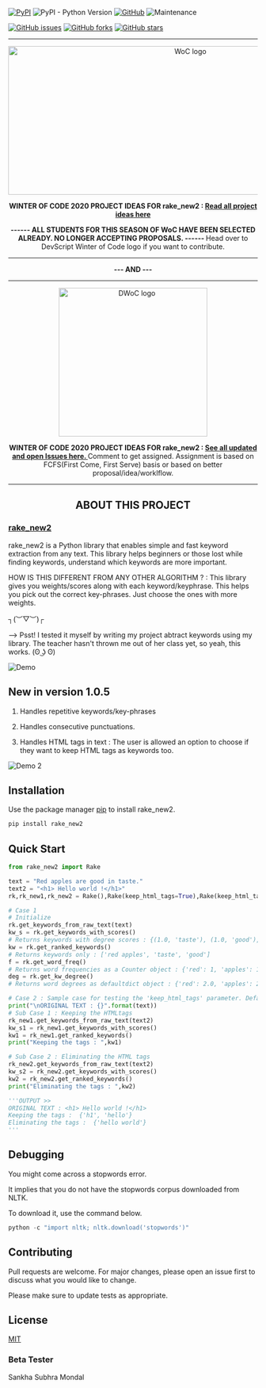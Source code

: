 [![PyPI](https://img.shields.io/pypi/v/rake_new2)](https://pypi.org/project/rake-new2/)
![PyPI - Python Version](https://img.shields.io/pypi/pyversions/rake_new2)
[![GitHub](https://img.shields.io/github/license/BALaka-18/rake_new2)](https://github.com/BALaka-18/rake_new2/blob/master/LICENSE.txt)
![Maintenance](https://img.shields.io/maintenance/yes/2020)

[![GitHub issues](https://img.shields.io/github/issues/BALaka-18/rake_new2)](https://github.com/BALaka-18/rake_new2/issues)
[![GitHub forks](https://img.shields.io/github/forks/BALaka-18/rake_new2?style=social)](https://github.com/BALaka-18/rake_new2/network/members)
[![GitHub stars](https://img.shields.io/github/stars/BALaka-18/rake_new2?style=social)](https://github.com/BALaka-18/rake_new2/stargazers)

________________________________________________________________________________________________________________________________________________________________________________

<p align="center">
       <img src="https://miro.medium.com/max/1282/1*M6NUbP09lwQpaTcywBzU7w.png" alt="WoC logo" width="720" height="300" />
</p>

<p align="center">
   <strong>WINTER OF CODE 2020 PROJECT IDEAS FOR rake_new2 : <a href = "https://github.com/dsc-iem/WoC-Project-Ideas#rake_new2">Read all project ideas here</a></strong>
</p>


<p align="center">
   <strong> ------ ALL STUDENTS FOR THIS SEASON OF WoC HAVE BEEN SELECTED ALREADY. NO LONGER ACCEPTING PROPOSALS. ------ </strong> Head over to DevScript Winter of Code logo if you want to contribute. 
</p>

________________________________________________________________________________________________________________________________________________________________________________

<p align="center">
   <strong> --- AND --- </strong>
</p>

________________________________________________________________________________________________________________________________________________________________________________

<p align="center">
       <img src="https://devscript.tech/woc/img/WOC-logo.png" alt="DWoC logo" width="300" height="300" />
</p>

<p align="center">
   <strong>WINTER OF CODE 2020 PROJECT IDEAS FOR rake_new2 : <a href = "https://github.com/BALaka-18/rake_new2/issues?q=is%3Aissue+is%3Aopen+label%3ADWOC">See all updated and open Issues here. </a></strong> Comment to get assigned. Assignment is based on FCFS(First Come, First Serve) basis or based on better proposal/idea/worklflow.
</p>

________________________________________________________________________________________________________________________________________________________________________________

<h2 align="center">
   <strong>ABOUT THIS PROJECT</strong>
</h2>

<h3 align="left">
       <strong><a href = "https://pypi.org/project/rake-new2/">rake_new2</a></strong>
</h3>

rake_new2 is a Python library that enables simple and fast keyword extraction
from any text. This library helps beginners or those lost while finding keywords, understand 
which keywords are more important.

HOW IS THIS DIFFERENT FROM ANY OTHER ALGORITHM ? : This library gives you weights/scores along with each keyword/keyphrase.
This helps you pick out the correct key-phrases. Just choose the ones with more weights.  

┐(︶▽︶)┌

--> Psst! I tested it myself by writing my project abtract keywords using my library. The teacher hasn't thrown me out of her class yet, so yeah, this works. (ʘ ͜ʖ ʘ) 

![Demo](https://user-images.githubusercontent.com/49288068/88929310-97fc2400-d297-11ea-811a-79d986cdfee4.png)

## New in version 1.0.5

1. Handles repetitive keywords/key-phrases

2. Handles consecutive punctuations.

3. Handles HTML tags in text : The user is allowed an option to choose if they
   want to keep HTML tags as keywords too.

![Demo 2](https://user-images.githubusercontent.com/49288068/89038453-00add400-d35e-11ea-8da5-62c53e1e3990.png)

## Installation

Use the package manager [pip](https://pip.pypa.io/en/stable/) to install
rake_new2.

```bash
pip install rake_new2
```

## Quick Start

```python
from rake_new2 import Rake

text = "Red apples are good in taste."
text2 = "<h1> Hello world !</h1>"
rk,rk_new1,rk_new2 = Rake(),Rake(keep_html_tags=True),Rake(keep_html_tags=False)

# Case 1
# Initialize
rk.get_keywords_from_raw_text(text)
kw_s = rk.get_keywords_with_scores()
# Returns keywords with degree scores : {(1.0, 'taste'), (1.0, 'good'), (4.0, 'red apples')}
kw = rk.get_ranked_keywords()
# Returns keywords only : ['red apples', 'taste', 'good']
f = rk.get_word_freq()
# Returns word frequencies as a Counter object : {'red': 1, 'apples': 1, 'good': 1, 'taste': 1}
deg = rk.get_kw_degree()
# Returns word degrees as defaultdict object : {'red': 2.0, 'apples': 2.0, 'good': 1.0, 'taste': 1.0}

# Case 2 : Sample case for testing the 'keep_html_tags' parameter. Default = False
print("\nORIGINAL TEXT : {}".format(text))
# Sub Case 1 : Keeping the HTMLtags
rk_new1.get_keywords_from_raw_text(text2)
kw_s1 = rk_new1.get_keywords_with_scores()
kw1 = rk_new1.get_ranked_keywords()
print("Keeping the tags : ",kw1)

# Sub Case 2 : Eliminating the HTML tags
rk_new2.get_keywords_from_raw_text(text2)
kw_s2 = rk_new2.get_keywords_with_scores()
kw2 = rk_new2.get_ranked_keywords()
print("Eliminating the tags : ",kw2)

'''OUTPUT >>
ORIGINAL TEXT : <h1> Hello world !</h1>
Keeping the tags :  {'h1', 'hello'}
Eliminating the tags :  {'hello world'}
'''
```

## Debugging

You might come across a stopwords error.

It implies that you do not have the stopwords corpus downloaded from NLTK.

To download it, use the command below.

```python
python -c "import nltk; nltk.download('stopwords')"
```

## Contributing

Pull requests are welcome. For major changes, please open an issue first to
discuss what you would like to change.

Please make sure to update tests as appropriate.

## License

[MIT](https://choosealicense.com/licenses/mit/)

### Beta Tester

Sankha Subhra Mondal
